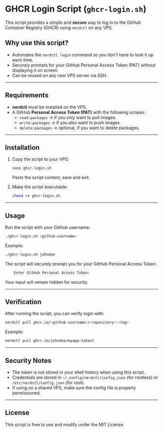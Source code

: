 # GHCR Login Script (`ghcr-login.sh`)

This script provides a simple and **secure** way to log in to the GitHub
Container Registry (GHCR) using `nerdctl` on any VPS.

## Why use this script?

- Automates the `nerdctl login` command so you don't have to look it
    up each time.
- Securely prompts for your GitHub Personal Access Token (PAT) without
    displaying it on screen.
- Can be reused on any new VPS server via SSH.

------------------------------------------------------------------------

## Requirements

- **nerdctl** must be installed on the VPS.
- A GitHub **Personal Access Token (PAT)** with the following scopes:
  - `read:packages` → if you only want to pull images.
  - `write:packages` → if you also want to push images.
  - `delete:packages` → optional, if you want to delete packages.

------------------------------------------------------------------------

## Installation

1. Copy the script to your VPS:

    ``` bash
    nano ghcr-login.sh
    ```

    Paste the script content, save and exit.

2. Make the script executable:

    ``` bash
    chmod +x ghcr-login.sh
    ```

------------------------------------------------------------------------

## Usage

Run the script with your GitHub username:

``` bash
./ghcr-login.sh <github-username>
```

Example:

``` bash
./ghcr-login.sh johndoe
```

The script will securely prompt you for your GitHub Personal Access
Token:

``` bash
    Enter GitHub Personal Access Token:
```

Your input will remain hidden for security.

------------------------------------------------------------------------

## Verification

After running the script, you can verify login with:

``` bash
nerdctl pull ghcr.io/<github-username>/<repository>:<tag>
```

Example:

``` bash
nerdctl pull ghcr.io/johndoe/myapp:latest
```

------------------------------------------------------------------------

## Security Notes

- The token is not stored in your shell history when using this
    script.
- Credentials are stored in `~/.config/nerdctl/config.json` (for
    rootless) or `/etc/nerdctl/config.json` (for root).
- If using on a shared VPS, make sure the config file is properly
    permissioned.

------------------------------------------------------------------------

## License

This script is free to use and modify under the MIT License.
